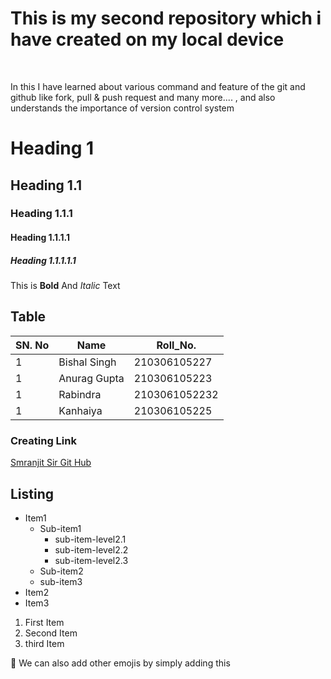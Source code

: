 <h1>This is my second repository which i have created on my local device</h1>
<br>
<p>In this I have learned about various command and feature of the git and github like fork, pull & push request and many more.... , and also understands the importance of version control system</p>

# Heading 1
## Heading 1.1
### Heading 1.1.1
#### Heading 1.1.1.1
##### Heading 1.1.1.1.1

This is **Bold** And *Italic* Text

## Table

|SN. No | Name | Roll_No.|
|--|--|--|
|1| Bishal Singh| 210306105227|
|1| Anurag Gupta| 210306105223|
|1| Rabindra| 2103061052232|
|1| Kanhaiya| 210306105225|

### Creating Link
<!-- [Link Name](URL_Here) -->
[Smranjit Sir Git Hub](https://github.com/smaranjitghose)

## Listing
- Item1
    - Sub-item1
        - sub-item-level2.1
        - sub-item-level2.2
        - sub-item-level2.3
    - Sub-item2
    - sub-item3
- Item2
- Item3

1. First Item
2. Second Item
3. third Item

🌟 We can also add other emojis by simply adding this
